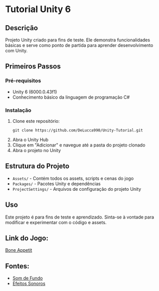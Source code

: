 # Tutorial Unity 6

## Descrição

Projeto Unity criado para fins de teste. Ele demonstra funcionalidades básicas e serve como ponto de partida para aprender desenvolvimento com Unity.

## Primeiros Passos

### Pré-requisitos

- Unity 6 (6000.0.43f1)
- Conhecimento básico da linguagem de programação C#

### Instalação

1. Clone este repositório:
    ```
    git clone https://github.com/DeLucca990/Unity-Tutorial.git
    ```
2. Abra o Unity Hub
3. Clique em "Adicionar" e navegue até a pasta do projeto clonado
4. Abra o projeto no Unity

## Estrutura do Projeto

- `Assets/` - Contém todos os assets, scripts e cenas do jogo
- `Packages/` - Pacotes Unity e dependências
- `ProjectSettings/` - Arquivos de configuração do projeto Unity

## Uso

Este projeto é para fins de teste e aprendizado. Sinta-se à vontade para modificar e experimentar com o código e assets.

## Link do Jogo:
[Bone Appetit](https://pedrodl.itch.io/bone-appetit)

## Fontes:
- [Som de Fundo](https://pixabay.com/music/main-title-pirate-ship-cinematic-movie-scene-254144/)
- [Efeitos Sonoros](https://pixabay.com/sound-effects/crumple-92100/)